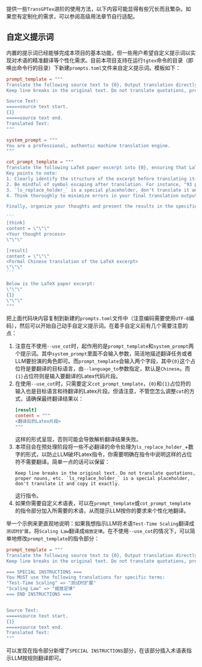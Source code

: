 提供一些`TransGPTex`进阶的使用方法，以下内容可能显得有些冗长而且繁杂。如果您有定制化的需求，可以参阅高级用法章节自行适配。

## 自定义提示词

内置的提示词已经能够完成本项目的基本功能，但一些用户希望自定义提示词以实现对术语的精准翻译等个性化需求。目前本项目支持在运行`tgtex`命令的目录（即唤出命令行的目录）下新建`prompts.toml`文件来自定义提示词。模板如下：

````toml
prompt_template = """
Translate the following source text to {0}, Output translation directly without any additional text. do not modify any latex command such as \\section, \\cite and equations.
Keep line breaks in the original text. Do not translate quotations, proper nouns, etc. `ls_replace_holder_` is a special placeholder, don't translate it and copy it exactly.

Source Text: 
=====source text start.
{1}
=====source text end.
Translated Text:
"""

system_prompt = """
You are a professional, authentic machine translation engine.
"""

cot_prompt_template = """
Translate the following LaTeX paper excerpt into {0}, ensuring that LaTeX commands remain untranslated to avoid compilation issues.  
Key points to note:  
1. Clearly identify the structure of the excerpt before translating it—what parts should and should not be translated. Additionally, think carefully about how to translate abstract sentences and vocabulary before starting the actual translation.  
2. Be mindful of symbol escaping after translation. For instance, "93 percent of the people" should be translated as "93\\%的人", using a backslash to avoid confusion with LaTeX’s comment symbol (%).  
3. `ls_replace_holder_` is a special placeholder, don't translate it and copy it exactly.
4. Think thoroughly to minimize errors in your final translation output.  

Finally, organize your thoughts and present the results in the specified format:  

```
[think]
content = \"\"\"
<Your thought process>
\"\"\"

[result]
content = \"\"\"
<Formal Chinese translation of the LaTeX excerpt>
\"\"\"
```

Below is the LaTeX paper excerpt:
\"\"\"
{1}
\"\"\"
"""
````

把上面代码块内容复制到新建的`prompts.toml`文件中（注意编码需要使用`UTF-8`编码），然后可以开始自己动手自定义提示词。在着手自定义前有几个需要注意的点：
1. 注意在不使用`--use_cot`时，起作用的是`prompt_template`和`system_prompt`两个提示词。其中`system_prompt`里面不会输入参数，简洁地描述翻译任务或者LLM要扮演的角色即可。而`prompt_template`会输入两个字段，其中`{0}`这个占位符是要翻译的目标语言，由`--language_to`参数指定，默认是`Chinese`。而`{1}`占位符则是输入要翻译的Latex代码片段。
2. 在使用`--use_cot`时，只需要定义`cot_prompt_template`，`{0}`和`{1}`占位符的输入也是目标语言和待翻译的Latex片段。但请注意，不管您怎么调整`cot`的方式，请确保最终翻译结果以：
    ```toml
    [result]
    content = """
    <翻译后的Latex片段>
    """
    ```
    这样的形式呈现，否则可能会导致解析翻译结果失败。
3. 本项目会在预处理阶段将一些不必翻译的命令处理为`ls_replace_holder_`+数字的形式，以防止LLM破坏Latex指令，你需要明确在指令中说明这样的占位符不需要翻译。简单一点的话可以保留：
    ```
    Keep line breaks in the original text. Do not translate quotations, proper nouns, etc. `ls_replace_holder_` is a special placeholder, don't translate it and copy it exactly.
    ```
    这行指令。
4. 如果你需要自定义术语表，可以在`prompt_template`或`cot_prompt_template`的指令部分加入所需要的术语，从而提示LLM按你的要求来个性化地翻译。

举一个示例来更直观地说明：如果我想指示LLM将术语`Test-Time Scaling`翻译成`测试时扩展`，将`Scaling Law`翻译成`缩放定律`。在不使用`--use_cot`的情况下，可以简单地修改`prompt_template`的指令部分：
```toml
prompt_template = """
Translate the following source text to {0}, Output translation directly without any additional text. do not modify any latex command such as \\section, \\cite and equations.
Keep line breaks in the original text. Do not translate quotations, proper nouns, etc. `ls_replace_holder_` is a special placeholder, don't translate it and copy it exactly.

=== SPECIAL INSTRUCTIONS ===
You MUST use the following translations for specific terms:
"Test-Time Scaling" => "测试时扩展"
"Scaling Law" => "缩放定律"
=== END INSTRUCTIONS ===


Source Text: 
=====source text start.
{1}
=====source text end.
Translated Text:
"""
```
可以发现在指令部分新增了`SPECIAL INSTRUCTIONS`部分，在该部分插入术语表指示LLM按规则翻译即可。